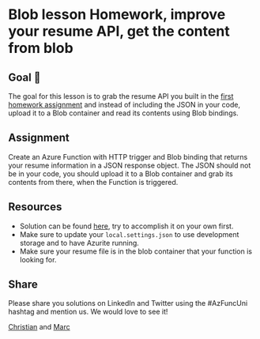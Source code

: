 # Blob lesson Homework, improve your resume API, get the content from blob

## Goal 🎯

The goal for this lesson is to grab the resume API you built in the [first homework assignment](../http/http_homework-ts.md) and instead of including the JSON in your code, upload it to a Blob container and read its contents using Blob bindings.

## Assignment

Create an Azure Function with HTTP trigger and  Blob binding that returns your resume information in a JSON response object. The JSON should not be in your code, you should upload it to a Blob container and grab its contents from there, when the Function is triggered.

## Resources

- Solution can be found [here](../../../src/typescript/homework/resume-api-blob), try to accomplish it on your own first.
- Make sure to update your `local.settings.json` to use development storage and to have Azurite running.
- Make sure your resume file is in the blob container that your function is looking for.

## Share

Please share you solutions on LinkedIn and Twitter using the #AzFuncUni hashtag and mention us. We would love to see it!

[Christian](https://twitter.com/lechnerc77) and [Marc](https://twitter.com/marcduiker)